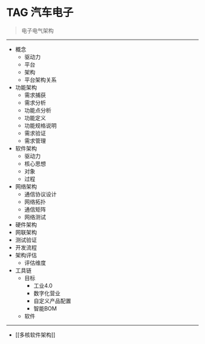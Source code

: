 
# TAG 汽车电子

> 电子电气架构
---
* 概念
	* 驱动力
	* 平台
	* 架构
	* 平台架构关系
* 功能架构
	* 需求捕获
	* 需求分析
	* 功能点分析
	* 功能定义
	* 功能规格说明
	* 需求验证
	* 需求管理
* 软件架构
	* 驱动力
	* 核心思想
	* 对象
	* 过程
* 网络架构
	* 通信协议设计
	* 网络拓扑
	* 通信矩阵
	* 网络测试
* 硬件架构
* 网联架构
* 测试验证
* 开发流程
* 架构评估
	* 评估维度
* 工具链
	* 目标
		* 工业4.0
		* 数字化营业
		* 自定义产品配置
		* 智能BOM
	* 软件


---


* [[多核软件架构]]